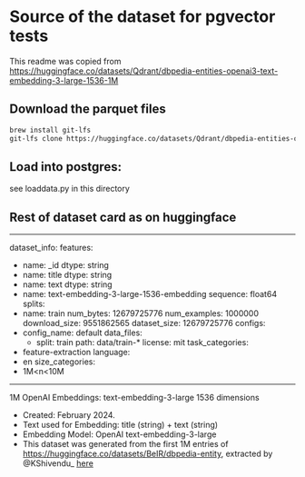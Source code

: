 # Source of the dataset for pgvector tests

This readme was copied from https://huggingface.co/datasets/Qdrant/dbpedia-entities-openai3-text-embedding-3-large-1536-1M

## Download the parquet files

```bash
brew install git-lfs
git-lfs clone https://huggingface.co/datasets/Qdrant/dbpedia-entities-openai3-text-embedding-3-large-1536-1M
```

## Load into postgres:

see loaddata.py in this directory

## Rest of dataset card as on huggingface

---
dataset_info:
  features:
  - name: _id
    dtype: string
  - name: title
    dtype: string
  - name: text
    dtype: string
  - name: text-embedding-3-large-1536-embedding
    sequence: float64
  splits:
  - name: train
    num_bytes: 12679725776
    num_examples: 1000000
  download_size: 9551862565
  dataset_size: 12679725776
configs:
- config_name: default
  data_files:
  - split: train
    path: data/train-*
license: mit
task_categories:
- feature-extraction
language:
- en
size_categories:
- 1M<n<10M
---


1M OpenAI Embeddings: text-embedding-3-large 1536 dimensions

- Created: February 2024. 
- Text used for Embedding: title (string) + text (string)
- Embedding Model: OpenAI text-embedding-3-large
- This dataset was generated from the first 1M entries of https://huggingface.co/datasets/BeIR/dbpedia-entity, extracted by @KShivendu_ [here](https://huggingface.co/datasets/KShivendu/dbpedia-entities-openai-1M)
